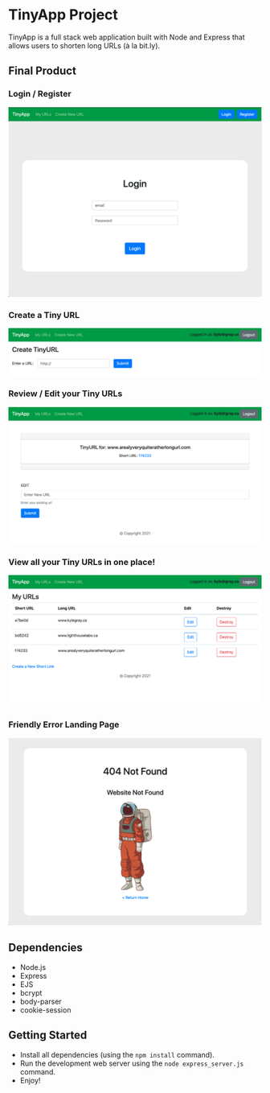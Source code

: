 # TinyApp Project

TinyApp is a full stack web application built with Node and Express that allows users to shorten long URLs (à la bit.ly).

## Final Product

### Login / Register
!["Login/Register"](https://github.com/kgrayallday/tinyapp/blob/master/docs/login.png?raw=true)

### Create a Tiny URL
!["Create a Tiny URL"](https://github.com/kgrayallday/tinyapp/blob/master/docs/create-url.png?raw=true)

### Review / Edit your Tiny URLs
!["Review/Edit your Tiny URL"](https://github.com/kgrayallday/tinyapp/blob/master/docs/edit-url.png?raw=true)

### View all your Tiny URLs in one place!
!["View all your Tiny URLs"](https://github.com/kgrayallday/tinyapp/blob/master/docs/my-urls.png?raw=true)

### Friendly Error Landing Page
!["Error Landing Page"](https://github.com/kgrayallday/tinyapp/blob/master/docs/error.png?raw=true)

## Dependencies

- Node.js
- Express
- EJS
- bcrypt
- body-parser
- cookie-session

## Getting Started

- Install all dependencies (using the `npm install` command).
- Run the development web server using the `node express_server.js` command.
- Enjoy!